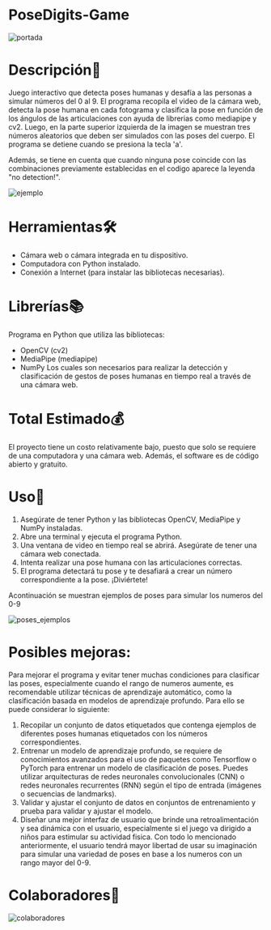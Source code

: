 # PoseDigits-Game

![portada](https://github.com/PinMafer13/PoseDigits-Game/assets/110617942/1aadaba0-d6e5-4f78-9cc1-d101aefdcecf)

# Descripción📜
Juego interactivo que detecta poses humanas y desafía a las personas a simular números del 0 al 9. 
El programa recopila el video de la cámara web, detecta la pose humana en cada fotograma y clasifica la pose en función de los ángulos de las articulaciones con ayuda de librerias como mediapipe y cv2. Luego, en la parte superior izquierda de la imagen se muestran tres números aleatorios que deben ser simulados con las poses del cuerpo. El programa se detiene cuando se presiona la tecla 'a'.

Además, se tiene en cuenta que cuando ninguna pose coincide con las combinaciones previamente establecidas en el codigo aparece la leyenda "no detection!".

![ejemplo](https://github.com/PinMafer13/PoseDigits-Game/assets/110617942/e47e3175-3760-4e24-8386-b577d68925d3)

# Herramientas🛠️
* Cámara web o cámara integrada en tu dispositivo.
* Computadora con Python instalado.
* Conexión a Internet (para instalar las bibliotecas necesarias).

# Librerías📚
Programa en Python que utiliza las bibliotecas:
* OpenCV (cv2)
* MediaPipe (mediapipe)
* NumPy
Los cuales son necesarios para realizar la detección y clasificación de gestos de poses humanas en tiempo real a través de una cámara web.

# Total Estimado💰
El proyecto tiene un costo relativamente bajo, puesto que solo se requiere de una computadora y una cámara web. Además, el software es de código abierto y gratuito.

# Uso🚀
1. Asegúrate de tener Python y las bibliotecas OpenCV, MediaPipe y NumPy instaladas.
2. Abre una terminal y ejecuta el programa Python.
3. Una ventana de video en tiempo real se abrirá. Asegúrate de tener una cámara web conectada.
4. Intenta realizar una pose humana con las articulaciones correctas.
5. El programa detectará tu pose y te desafiará a crear un número correspondiente a la pose. ¡Diviértete!

Acontinuación se muestran ejemplos de poses para simular los numeros del 0-9

![poses_ejemplos](https://github.com/PinMafer13/PoseDigits-Game/assets/110617942/a562b8a3-708c-466f-80dd-861d6b5204e7)

# Posibles mejoras:
Para mejorar el programa y evitar tener muchas condiciones para clasificar las poses, especialmente cuando el rango de numeros aumente, es recomendable utilizar técnicas de aprendizaje automático, como la clasificación basada en modelos de aprendizaje profundo. Para ello se puede considerar lo siguiente:

1. Recopilar un conjunto de datos etiquetados que contenga ejemplos de diferentes poses humanas etiquetados con los números correspondientes.
2. Entrenar un modelo de aprendizaje profundo, se requiere de conocimientos avanzados para el uso de paquetes como Tensorflow o PyTorch para entrenar un modelo de clasificación de poses. Puedes utilizar arquitecturas de redes neuronales convolucionales (CNN) o redes neuronales recurrentes (RNN) según el tipo de entrada (imágenes o secuencias de landmarks).
3. Validar y ajustar el conjunto de datos en conjuntos de entrenamiento y prueba para validar y ajustar el modelo.
4. Diseñar una mejor interfaz de usuario que brinde una retroalimentación y sea dinámica con el usuario, especialmente si el juego va dirigido a niños para estimular su actividad fisica.
Con todo lo mencionado anteriormente, el usuario tendrá mayor libertad de usar su imaginación para simular una variedad de poses en base a los numeros con un rango mayor del 0-9.

# Colaboradores👥

![colaboradores](https://github.com/PinMafer13/PoseDigits-Game/assets/110617942/f8a2ad8a-fb1b-4779-9aa5-eda3127d3983)

